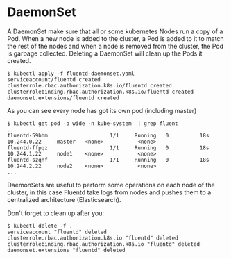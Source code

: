 # DaemonSet


A DaemonSet make sure that all or some kubernetes Nodes run a copy of a Pod. When a new node is added to the cluster, a Pod is added to it to match the rest of the nodes and when a node is removed from the cluster, the Pod is garbage collected. Deleting a DaemonSet will clean up the Pods it created.

```console
$ kubectl apply -f fluentd-daemonset.yaml
serviceaccount/fluentd created
clusterrole.rbac.authorization.k8s.io/fluentd created
clusterrolebinding.rbac.authorization.k8s.io/fluentd created
daemonset.extensions/fluentd created
```

As you can see every node has got its own pod (including master)


```console
$ kubectl get pod -o wide -n kube-system  | grep fluent
...
fluentd-59bhm                    1/1     Running   0          18s   10.244.0.22     master   <none>           <none>
fluentd-ffpqz                    1/1     Running   0          18s   10.244.1.22     node1    <none>           <none>
fluentd-szqnf                    1/1     Running   0          18s   10.244.2.22     node2    <none>           <none>
...
```

DaemonSets are useful to perform some operations on each node of the cluster, in this case Fluentd take logs from nodes and pushes them to a centralized architecture (Elasticsearch).

Don't forget to clean up after you:

```console
$ kubectl delete -f .
serviceaccount "fluentd" deleted
clusterrole.rbac.authorization.k8s.io "fluentd" deleted
clusterrolebinding.rbac.authorization.k8s.io "fluentd" deleted
daemonset.extensions "fluentd" deleted
```
